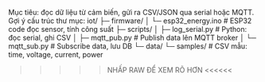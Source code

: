 Mục tiêu: đọc dữ liệu từ cảm biến, gửi ra CSV/JSON qua serial hoặc MQTT.
Gợi ý cấu trúc thư mục:
iot/
├─ firmware/
│  └─ esp32_energy.ino      # ESP32 code đọc sensor, tính công suất
├─ scripts/
│  ├─ log_serial.py         # Python: đọc serial, ghi CSV
│  ├─ mqtt_pub.py           # Publish data lên MQTT broker
│  └─ mqtt_sub.py           # Subscribe data, lưu DB
└─ data/
   └─ samples/              # CSV mẫu: time, voltage, current, power
>>>>> NHẤP RAW ĐỂ XEM RÕ HƠN <<<<<<
